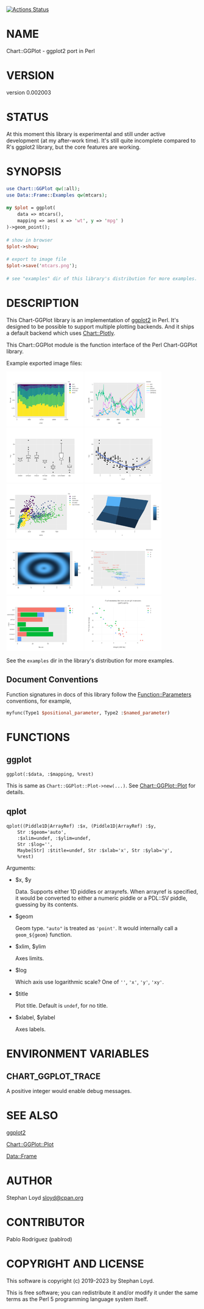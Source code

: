 [![Actions Status](https://github.com/iynehz/perl5-Chart-GGPlot/actions/workflows/ci.yml/badge.svg)](https://github.com/iynehz/perl5-Chart-GGPlot/actions)

# NAME

Chart::GGPlot - ggplot2 port in Perl

# VERSION

version 0.002003

# STATUS

At this moment this library is experimental and still under active
development (at my after-work time). It's still quite incomplete compared
to R's ggplot2 library, but the core features are working.

# SYNOPSIS

```perl
use Chart::GGPlot qw(:all);
use Data::Frame::Examples qw(mtcars);

my $plot = ggplot(
    data => mtcars(),
    mapping => aes( x => 'wt', y => 'mpg' )
)->geom_point();

# show in browser
$plot->show;

# export to image file
$plot->save('mtcars.png');

# see "examples" dir of this library's distribution for more examples.
```

# DESCRIPTION

This Chart-GGPlot library is an implementation of
[ggplot2](https://en.wikipedia.org/wiki/Ggplot2) in Perl. It's designed to
be possible to support multiple plotting backends. And it ships a default
backend which uses [Chart::Plotly](https://metacpan.org/pod/Chart%3A%3APlotly).

This Chart::GGPlot module is the function interface of the Perl Chart-GGPlot
library.

Example exported image files:

<div>
    <p float="left">
    <img src="https://raw.githubusercontent.com/iynehz/perl5-Chart-GGPlot/master/examples/position_stack_02_02.png" alt="proportional stacked bar" width="40%">
    <img src="https://raw.githubusercontent.com/iynehz/perl5-Chart-GGPlot/master/examples/geom_line_02_01.png" alt="line chart" width="40%">
    <img src="https://raw.githubusercontent.com/iynehz/perl5-Chart-GGPlot/master/examples/geom_boxplot_01_02.png" alt="boxplot" width="40%">
    <img src="https://raw.githubusercontent.com/iynehz/perl5-Chart-GGPlot/master/examples/geom_smooth_01_01.png" alt="smooth" width="40%">
    <img src="https://raw.githubusercontent.com/iynehz/perl5-Chart-GGPlot/master/examples/scale_viridis_02_01.png" alt="viridis color scale" width="40%">
    <img src="https://raw.githubusercontent.com/iynehz/perl5-Chart-GGPlot/master/examples/geom_polygon_01_01.png" alt="polygon" width="40%">
    <img src="https://raw.githubusercontent.com/iynehz/perl5-Chart-GGPlot/master/examples/geom_raster_02_01.png" alt="heatmap" width="40%">
    <img src="https://raw.githubusercontent.com/iynehz/perl5-Chart-GGPlot/master/examples/geom_text_01_05.png" alt="text" width="40%">
    <img src="https://raw.githubusercontent.com/iynehz/perl5-Chart-GGPlot/master/examples/geom_bar_01_05.png" alt="bar" width="40%">
    <img src="https://raw.githubusercontent.com/iynehz/perl5-Chart-GGPlot/master/examples/theme_01_06.png" alt="theme 'minimal'" width="40%">
    </p>
</div>

See the `examples` dir in the library's distribution for more examples.

## Document Conventions

Function signatures in docs of this library follow the
[Function::Parameters](https://metacpan.org/pod/Function%3A%3AParameters) conventions, for example,

```perl
myfunc(Type1 $positional_parameter, Type2 :$named_parameter)
```

# FUNCTIONS

## ggplot

```
ggplot(:$data, :$mapping, %rest)
```

This is same as `Chart::GGPlot::Plot->new(...)`.
See [Chart::GGPlot::Plot](https://metacpan.org/pod/Chart%3A%3AGGPlot%3A%3APlot) for details.

## qplot

```
qplot((Piddle1D|ArrayRef) :$x, (Piddle1D|ArrayRef) :$y,
    Str :$geom='auto',
    :$xlim=undef, :$ylim=undef,
    Str :$log='',
    Maybe[Str] :$title=undef, Str :$xlab='x', Str :$ylab='y',
    %rest)
```

Arguments:

- $x, $y

    Data. Supports either 1D piddles or arrayrefs. When arrayref is specified, it
    would be converted to either a numeric piddle or a PDL::SV piddle, guessing by
    its contents.

- $geom

    Geom type. `"auto"` is treated as `'point'`.
    It would internally call a `geom_${geom}` function.

- $xlim, $ylim

    Axes limits.

- $log

    Which axis use logarithmic scale?
    One of `''`, `'x'`, `'y'`, `'xy'`.

- $title

    Plot title. Default is `undef`, for no title.

- $xlabel, $ylabel

    Axes labels.

# ENVIRONMENT VARIABLES

## CHART\_GGPLOT\_TRACE

A positive integer would enable debug messages.

# SEE ALSO

[ggplot2](https://en.wikipedia.org/wiki/Ggplot2)

[Chart::GGPlot::Plot](https://metacpan.org/pod/Chart%3A%3AGGPlot%3A%3APlot)

[Data::Frame](https://metacpan.org/pod/Data%3A%3AFrame)

# AUTHOR

Stephan Loyd <sloyd@cpan.org>

# CONTRIBUTOR

Pablo Rodríguez (pablrod)

# COPYRIGHT AND LICENSE

This software is copyright (c) 2019-2023 by Stephan Loyd.

This is free software; you can redistribute it and/or modify it under
the same terms as the Perl 5 programming language system itself.
